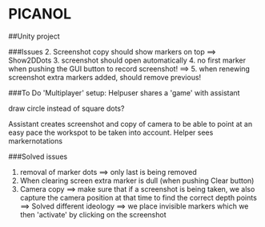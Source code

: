 # PICANOL
##Unity project

###Issues
2. Screenshot copy should show markers on top ==> Show2DDots
3. screenshot should open automatically
4. no first marker when pushing the GUI button to record screenshot! ==> 
5. when renewing screenshot extra markers added, should remove previous!

###To Do
'Multiplayer' setup: Helpuser shares a 'game' with assistant

draw circle instead of square dots?

Assistant creates screenshot and copy of camera to be able to point at an easy pace the workspot to be taken into account. Helper sees markernotations

###Solved issues
1. removal of marker dots ==> only last is being removed
2. When clearing screen extra marker is dull (when pushing Clear button)
3. Camera copy ==> make sure that if a screenshot is being taken, we also capture the camera position at that time to find the correct depth points ==> Solved different ideology
  ==> we place invisible markers which we then 'activate' by clicking on the screenshot
